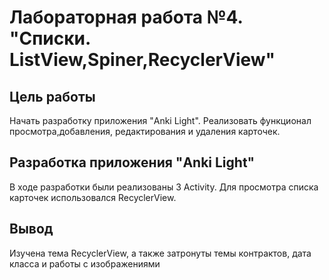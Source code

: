 # Лабораторная работа №4. "Списки. ListView,Spiner,RecyclerView"

## Цель работы
Начать разработку приложения "Anki Light".  Реализовать функционал просмотра,добавления,
редактирования и удаления карточек.
## Разработка приложения "Anki Light"
В ходе разработки были реализованы 3 Activity. Для просмотра списка карточек использовался RecyclerView.
## Вывод
Изучена тема RecyclerView, а также затронуты темы контрактов, дата класса и работы с изображениями